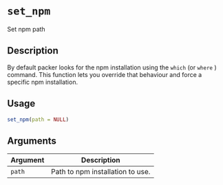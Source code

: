 # `set_npm`

Set npm path


## Description

By default packer looks for the npm installation using
 the `which` (or `where` ) command.
 This function lets you override that behaviour and
 force a specific npm installation.


## Usage

```r
set_npm(path = NULL)
```


## Arguments

Argument      |Description
------------- |----------------
`path`     |     Path to npm installation to use.


